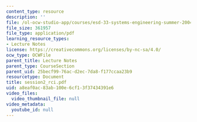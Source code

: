 ```yaml
---
content_type: resource
description: ''
file: /ol-ocw-studio-app/courses/esd-33-systems-engineering-summer-2004/a8eaf0ac83ab100e6cf13f37434391e6_session2_rci.pdf
file_size: 361957
file_type: application/pdf
learning_resource_types:
- Lecture Notes
license: https://creativecommons.org/licenses/by-nc-sa/4.0/
ocw_type: OCWFile
parent_title: Lecture Notes
parent_type: CourseSection
parent_uid: 25becf99-76ac-d2ec-7da8-f177ccaa23b9
resourcetype: Document
title: session2_rci.pdf
uid: a8eaf0ac-83ab-100e-6cf1-3f37434391e6
video_files:
  video_thumbnail_file: null
video_metadata:
  youtube_id: null
---
```

